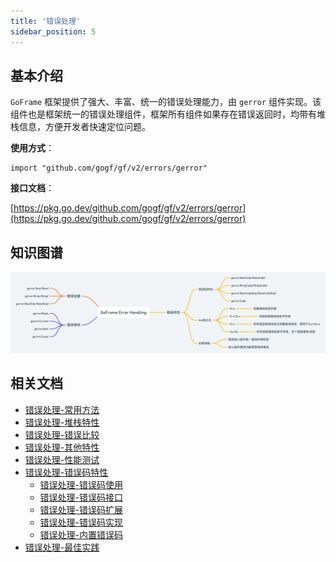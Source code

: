 ```yaml
---
title: '错误处理'
sidebar_position: 5
---
```


## 基本介绍

`GoFrame` 框架提供了强大、丰富、统一的错误处理能力，由 `gerror` 组件实现。该组件也是框架统一的错误处理组件，框架所有组件如果存在错误返回时，均带有堆栈信息，方便开发者快速定位问题。

**使用方式**：

```
import "github.com/gogf/gf/v2/errors/gerror"
```

**接口文档**：

[https://pkg.go.dev/github.com/gogf/gf/v2/errors/gerror](https://pkg.go.dev/github.com/gogf/gf/v2/errors/gerror)

## 知识图谱

![](/markdown/fd9d3f0c4c2868ab4309e5050bb2b6f8.png)

## 相关文档

- [错误处理-常用方法](output/goframe-v2.0-md/核心组件-重点/错误处理/错误处理-常用方法)
- [错误处理-堆栈特性](output/goframe-v2.0-md/核心组件-重点/错误处理/错误处理-堆栈特性)
- [错误处理-错误比较](output/goframe-v2.0-md/核心组件-重点/错误处理/错误处理-错误比较)
- [错误处理-其他特性](output/goframe-v2.0-md/核心组件-重点/错误处理/错误处理-其他特性)
- [错误处理-性能测试](output/goframe-v2.0-md/核心组件-重点/错误处理/错误处理-性能测试)
- [错误处理-错误码特性](output/goframe-v2.0-md/核心组件-重点/错误处理/错误处理-错误码特性)
  - [错误处理-错误码使用](output/goframe-v2.0-md/核心组件-重点/错误处理/错误处理-错误码特性/错误处理-错误码使用)
  - [错误处理-错误码接口](output/goframe-v2.0-md/核心组件-重点/错误处理/错误处理-错误码特性/错误处理-错误码接口)
  - [错误处理-错误码扩展](output/goframe-v2.0-md/核心组件-重点/错误处理/错误处理-错误码特性/错误处理-错误码扩展)
  - [错误处理-错误码实现](output/goframe-v2.0-md/核心组件-重点/错误处理/错误处理-错误码特性/错误处理-错误码实现)
  - [错误处理-内置错误码](output/goframe-v2.0-md/核心组件-重点/错误处理/错误处理-错误码特性/错误处理-内置错误码)
- [错误处理-最佳实践](output/goframe-v2.0-md/核心组件-重点/错误处理/错误处理-最佳实践)